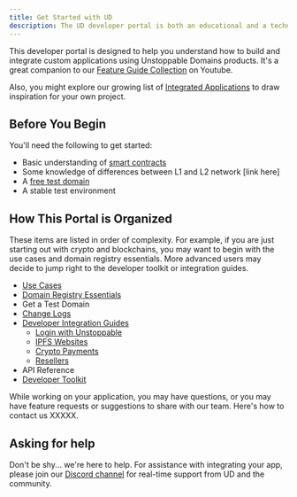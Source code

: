 ```yaml
---
title: Get Started with UD
description: The UD developer portal is both an educational and a technical resource. We hope it will be equally useful for both technical and non-technical readers.
---
```


This developer portal is designed to help you understand how to build and integrate custom applications using Unstoppable Domains products.
It's a great companion to our [Feature Guide Collection](https://youtube.com/playlist?list=PLkKiQerk3s0AbMvBafwmJdR8pv7qPYeL-) on Youtube.

Also, you might explore our growing list of [Integrated Applications](https://unstoppabledomains.com/apps) to draw inspiration for your own project.

## Before You Begin

You'll need the following to get started:
- Basic understanding of [smart contracts](../developer-toolkit/smart-contracts/cns-smart-contracts.md)
- Some knowledge of differences between L1 and L2 network [link here]
- A [free test domain](./test-domains/etherscan.md)
- A stable test environment

## How This Portal is Organized

These items are listed in order of complexity. For example, if you are just starting out with crypto and blockchains, you may want to begin with the use cases and domain registry essentials. More advanced users may decide to jump right to the developer toolkit or integration guides.

- [Use Cases](../use-cases/index.md)
- [Domain Registry Essentials](./domain-registry-essentials/uns-architecture-overview.md)
- Get a Test Domain
- [Change Logs](./change-logs/resolution-changelog.md)
- [Developer Integration Guides](../guides/index.md)
  - [Login with Unstoppable](../guides/login-with-unstoppable/index.md)
  - [IPFS Websites](../guides/d-websites/ipfs-dweb-overview.md)
  - [Crypto Payments](../guides/crypto-payments/index.md)
  - [Resellers](../guides/reseller/index.md)
- API Reference
- [Developer Toolkit](../developer-toolkit/index.md)


While working on your application, you may have questions, or you may have feature requests or suggestions to share with our team.
Here's how to contact us XXXXX.

## Asking for help

Don't be shy... we're here to help. For assistance with integrating your app, please join our [Discord channel](https://discord.gg/b6ZVxSZ9Hn) for real-time support from UD and the community.
